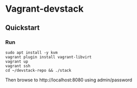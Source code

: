 # Vagrant-devstack

## Quickstart

### Run
```
sudo apt install -y kvm
vagrant plugin install vagrant-libvirt
vagrant up
vagrant ssh
cd ~/devstack-repo && ./stack
```
Then browse to http://localhost:8080 using admin/password
